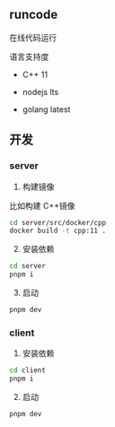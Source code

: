 ## runcode

在线代码运行

语言支持度

- C++ 11

- nodejs lts

- golang latest

## 开发

### server

1. 构建镜像

比如构建 C++镜像

```bash
cd server/src/docker/cpp
docker build -t cpp:11 .
```

2. 安装依赖

```sh
cd server
pnpm i
```

3. 启动

```sh
pnpm dev
```

### client

1. 安装依赖

```sh
cd client
pnpm i
```

2. 启动

```sh
pnpm dev
```
